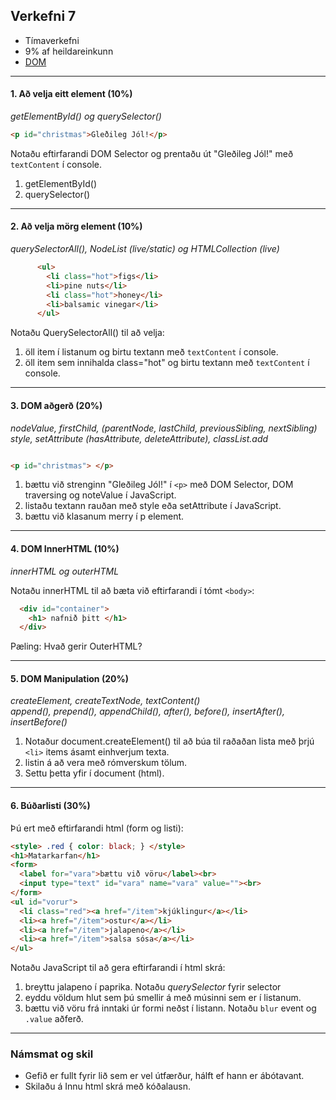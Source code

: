 ## Verkefni 7

- Tímaverkefni
- 9% af heildareinkunn
- [DOM](https://github.com/GunnarThorunnarson/FORR3JS05DU/wiki/DOM) 
    
---

#### 1. Að velja eitt element (10%)

_getElementById() og querySelector()_

```HTML
<p id="christmas">Gleðileg Jól!</p>    
```

Notaðu eftirfarandi DOM Selector og prentaðu út "Gleðileg Jól!" með `textContent` í console.

1. getElementById()
1. querySelector()

---

#### 2. Að velja mörg element (10%)

_querySelectorAll(), NodeList (live/static) og HTMLCollection (live)_

```HTML
      <ul>
        <li class="hot">figs</li>
        <li>pine nuts</li>
        <li class="hot">honey</li>
        <li>balsamic vinegar</li>
      </ul>
```

Notaðu QuerySelectorAll() til að velja:

1. öll item í listanum og birtu textann með `textContent` í console.
1. öll item sem innihalda class="hot" og birtu textann með `textContent` í console.

---

#### 3. DOM aðgerð (20%)

_nodeValue, firstChild, (parentNode, lastChild, previousSibling, nextSibling)_<br>
_style, setAttribute (hasAttribute, deleteAttribute), classList.add_

```HTML

<p id="christmas"> </p>  

```

1. bættu við strenginn "Gleðileg Jól!" í `<p>` með DOM Selector, DOM traversing og noteValue í JavaScript.
1. listaðu textann rauðan með style eða setAttribute í JavaScript.
1. bættu við klasanum merry í p element. 

---

#### 4. DOM InnerHTML (10%)
    
_innerHTML og outerHTML_

Notaðu innerHTML til að bæta við eftirfarandi í tómt `<body>`:

```html
  <div id="container">
    <h1> nafnið þitt </h1>
  </div>
```

Pæling: Hvað gerir OuterHTML?
 
---

#### 5. DOM Manipulation (20%)

_createElement, createTextNode, textContent()_ <br>
_append(), prepend(), appendChild(), after(), before(), insertAfter(), insertBefore()_

    
1. Notaður document.createElement() til að búa til raðaðan lista með þrjú `<li>` items ásamt einhverjum texta. 
1. listin á að vera með rómverskum tölum.
1. Settu þetta yfir í document (html).

---

#### 6. Búðarlisti (30%)

Þú ert með eftirfarandi html (form og listi): 

```html
<style> .red { color: black; } </style>
<h1>Matarkarfan</h1>
<form>
  <label for="vara">bættu við vöru</label><br>
  <input type="text" id="vara" name="vara" value=""><br>
</form>
<ul id="vorur">
  <li class="red"><a href="/item">kjúklingur</a></li> 
  <li><a href="/item">ostur</a></li>
  <li><a href="/item">jalapeno</a></li>
  <li><a href="/item">salsa sósa</a></li>
</ul>
```

Notaðu JavaScript til að gera eftirfarandi í html skrá:

1. breyttu jalapeno í paprika. Notaðu _querySelector_ fyrir selector 
1. eyddu völdum hlut sem þú smellir á með músinni sem er í listanum. 
1. bættu við vöru frá inntaki úr formi neðst í listann. Notaðu `blur` event  og `.value` aðferð. 

<!--
V23: Nota focus event til að breyta bakgrunnslit í input reit: https://developer.mozilla.org/en-US/docs/Web/API/Element/focus_event
-->
---

### Námsmat og skil	
* Gefið er fullt fyrir lið sem er vel útfærður, hálft ef hann er ábótavant. 
* Skilaðu á Innu html skrá með kóðalausn.

